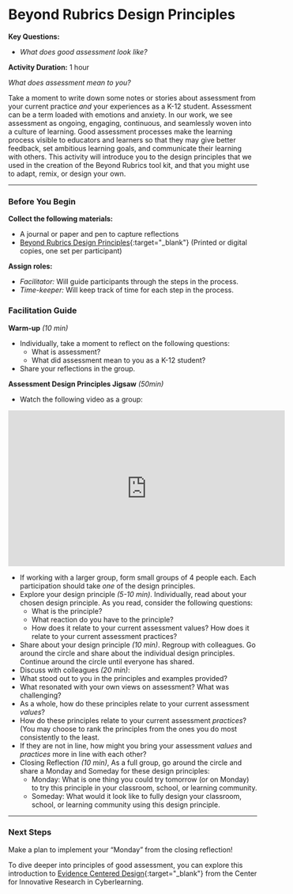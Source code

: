 # Beyond Rubrics Design Principles

**Key Questions:**
 - *What does good assessment look like?*

**Activity Duration:** 1 hour

*What does assessment mean to you?*

Take a moment to write down some notes or stories about assessment from your current practice *and* your experiences as a K-12 student.
Assessment can be a term loaded with emotions and anxiety. In our work, we see assessment as ongoing, engaging, continuous, and seamlessly woven into a culture of learning. Good assessment processes make the learning process visible to educators and learners so that they may give better feedback, set ambitious learning goals, and communicate their learning with others.
This activity will introduce you to the design principles that we used in the creation of the Beyond Rubrics tool kit, and that you might use to adapt, remix, or design your own.

***

### Before You Begin
**Collect the following materials:**
- A journal or paper and pen to capture reflections
- [Beyond Rubrics Design Principles](https://playfulmit.github.io/beyond-rubrics/modules/introduction/resources/BRDesignPrinciples.pdf){:target="_blank"} (Printed or digital copies, one set per participant)

**Assign roles:**
- *Facilitator:* Will guide participants through the steps in the process.
- *Time-keeper:* Will keep track of time for each step in the process.

### Facilitation Guide
**Warm-up** *(10 min)*
- Individually, take a moment to reflect on the following questions:
  - What is assessment?
  - What did assessment mean to you as a K-12 student?
- Share your reflections in the group.

**Assessment Design Principles Jigsaw** *(50min)*
- Watch the following video as a group:
<iframe width="560" height="315" src="https://www.youtube.com/embed/ymL9SyLbFyQ" frameborder="0" allowfullscreen=""></iframe>

- If working with a larger group, form small groups of 4 people each. Each participation should take *one* of the design principles.
- Explore your design principle *(5-10 min)*. Individually, read about your chosen design principle. As you read, consider the following questions:
  - What is the principle?
  - What reaction do you have to the principle?
  - How does it relate to your current assessment values? How does it relate to your current assessment practices?
- Share about your design principle *(10 min)*. Regroup with colleagues. Go around the circle and share about the individual design principles. Continue around the circle until everyone has shared.
- Discuss with colleagues *(20 min)*:
 - What stood out to you in the principles and examples provided?
 - What resonated with your own views on assessment? What was challenging?
 - As a whole, how do these principles relate to your current assessment *values*?
 - How do these principles relate to your current assessment *practices*? (You may choose to rank the principles from the ones you do most consistently to the least.
 - If they are not in line, how might you bring your assessment *values* and *practices* more in line with each other?
- Closing Reflection *(10 min)*, As a full group, go around the circle and share a Monday and Someday for these design principles:
  - Monday: What is one thing you could try tomorrow (or on Monday) to try this principle in your classroom, school, or learning community.
  - Someday: What would it look like to fully design your classroom, school, or learning community using this design principle.

***

### Next Steps
Make a plan to implement your “Monday” from the closing reflection!

To dive deeper into principles of good assessment, you can explore this introduction to [Evidence Centered Design](https://circlcenter.org/evidence-centered-design/){:target="_blank"} from the Center for Innovative Research in Cyberlearning.
